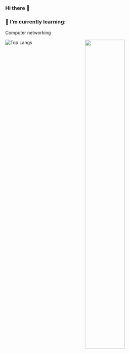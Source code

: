 ### Hi there 👋



<!--### 🔭 I’m currently working on 
<ul>
  <li>Capstone project for CS3 - <a href="https://github.com/Danielnaor/Capstone_Project_Monopoly">Capstone Project Monopoly</a></li>
  <li>Crack the code riddles (v3 - new):
    <ul>
      <li>(v1) <a href="https://github.com/Danielnaor/CrackTheCode">CrackTheCode</a></li>
      <li>(v2) <a href="https://github.com/Danielnaor/CrackTheCodeV2">CrackTheCodeV2</a></li>
      <li>(v3) <a href="https://github.com/Danielnaor/CrackTheCodeV3">CrackTheCodeV3</a></li>
    </ul>
  </li>
</ul>--->




### 🌱 I’m currently learning:
Computer networking 

[<img align="right" width="50%" src="https://github-readme-stats.vercel.app/api?username=danielnaor&theme=dark&show_icons=true">](https://github.com/anuraghazra/github-readme-stats)
![Top Langs](https://github-readme-stats.vercel.app/api/top-langs/?username=danielnaor&langs_count=15)


<!-- add links to social-->



<!--
**Danielnaor/Danielnaor** is a ✨ _special_ ✨ repository because its `README.md` (this file) appears on your GitHub profile.

Here are some ideas to get you started:

- 🔭 I’m currently working on ...
- 🌱 I’m currently learning ...
- 👯 I’m looking to collaborate on ...
- 🤔 I’m looking for help with ...
- 💬 Ask me about ...
- 📫 How to reach me: ...
- 😄 Pronouns: ...
- ⚡ Fun fact: ...
-->

